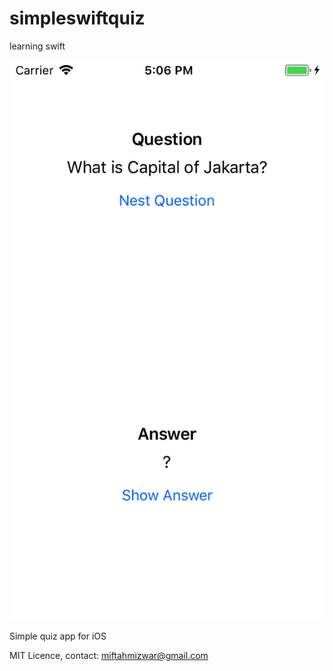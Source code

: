 # simpleswiftquiz
learning swift

![alt text](https://github.com/mizwardomlank/simpleswiftquiz/blob/master/screenshot/Screenshot.png "Screenshot")

Simple quiz app for iOS


MIT Licence, 
contact: miftahmizwar@gmail.com